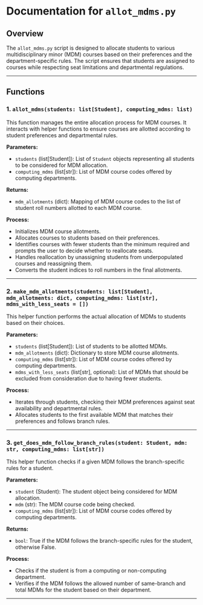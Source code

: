 # Documentation for `allot_mdms.py`

## Overview
The `allot_mdms.py` script is designed to allocate students to various multidisciplinary minor (MDM) courses based on their preferences and the department-specific rules. The script ensures that students are assigned to courses while respecting seat limitations and departmental regulations.

---

## Functions

### 1. `allot_mdms(students: list[Student], computing_mdms: list)`
This function manages the entire allocation process for MDM courses. It interacts with helper functions to ensure courses are allotted according to student preferences and departmental rules.

**Parameters:**
- `students` (list[Student]): List of `Student` objects representing all students to be considered for MDM allocation.
- `computing_mdms` (list[str]): List of MDM course codes offered by computing departments.

**Returns:**
- `mdm_allotments` (dict): Mapping of MDM course codes to the list of student roll numbers allotted to each MDM course.

**Process:**
- Initializes MDM course allotments.
- Allocates courses to students based on their preferences.
- Identifies courses with fewer students than the minimum required and prompts the user to decide whether to reallocate seats.
- Handles reallocation by unassigning students from underpopulated courses and reassigning them.
- Converts the student indices to roll numbers in the final allotments.

---

### 2. `make_mdm_allotments(students: list[Student], mdm_allotments: dict, computing_mdms: list[str], mdms_with_less_seats = [])`
This helper function performs the actual allocation of MDMs to students based on their choices.

**Parameters:**
- `students` (list[Student]): List of students to be allotted MDMs.
- `mdm_allotments` (dict): Dictionary to store MDM course allotments.
- `computing_mdms` (list[str]): List of MDM course codes offered by computing departments.
- `mdms_with_less_seats` (list[str], optional): List of MDMs that should be excluded from consideration due to having fewer students.

**Process:**
- Iterates through students, checking their MDM preferences against seat availability and departmental rules.
- Allocates students to the first available MDM that matches their preferences and follows branch rules.

---

### 3. `get_does_mdm_follow_branch_rules(student: Student, mdm: str, computing_mdms: list[str])`
This helper function checks if a given MDM follows the branch-specific rules for a student.

**Parameters:**
- `student` (Student): The student object being considered for MDM allocation.
- `mdm` (str): The MDM course code being checked.
- `computing_mdms` (list[str]): List of MDM course codes offered by computing departments.

**Returns:**
- `bool`: True if the MDM follows the branch-specific rules for the student, otherwise False.

**Process:**
- Checks if the student is from a computing or non-computing department.
- Verifies if the MDM follows the allowed number of same-branch and total MDMs for the student based on their department.

---
